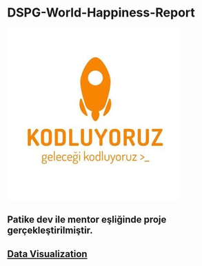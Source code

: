 # DSPG-World-Happiness-Report

![Kodluyoruz Logo](https://raw.githubusercontent.com/Kodluyoruz/taskforce/git/git/markdown-nedir-nasil-kullaniriz-/figures/kodluyoruz_logo.jpg)

## Patike dev ile mentor eşliğinde proje gerçekleştirilmiştir.

## [Data Visualization](https://public.tableau.com/views/WorldHappinessReport-2015-2019-/World?:language=en-US&publish=yes&:display_count=n&:origin=viz_share_link)

